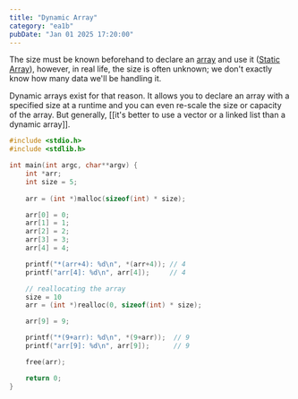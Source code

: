 ```yaml
---
title: "Dynamic Array"
category: "ea1b"
pubDate: "Jan 01 2025 17:20:00"
---
```


The size must be known beforehand to declare an [array](/note/what-is-an-array) and use it ([Static Array](/note/240611103553)), however, in real life, the size is often unknown; we don't exactly know how many data we'll be handling it.

Dynamic arrays exist for that reason. It allows you to declare an array with a specified size at a runtime and you can even re-scale the size or capacity of the array. But generally, [[it's better to use a vector or a linked list than a dynamic array]].

```c 
#include <stdio.h>
#include <stdlib.h>

int main(int argc, char**argv) {
	int *arr;
    int size = 5;
    
	arr = (int *)malloc(sizeof(int) * size);

	arr[0] = 0;
	arr[1] = 1;
	arr[2] = 2;
	arr[3] = 3;
	arr[4] = 4;

	printf("*(arr+4): %d\n", *(arr+4)); // 4
	printf("arr[4]: %d\n", arr[4]);     // 4

    // reallocating the array
    size = 10
	arr = (int *)realloc(0, sizeof(int) * size);

	arr[9] = 9;

	printf("*(9+arr): %d\n", *(9+arr));  // 9
	printf("arr[9]: %d\n", arr[9]);      // 9

	free(arr);

	return 0;
}
```
